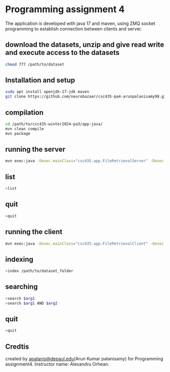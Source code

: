 # Programming assignment 4
The application is developed with java 17 and maven, using ZMQ socket programming to establish connection between clients and server.

## download the datasets, unzip and give read write and execute access to the datasets


```bash
chmod 777 /path/to/dataset 
```

## Installation and setup

```bash
sudo apt install openjdk-17-jdk maven
git clone https://github.com/neurobazaar/csc435-pa4-arunpalanisamy98.git
```

## compilation
```bash
cd /path/to/csc435-winter2024-pa3/app-java/
mvn clean compile
mvn package

```
## running the server
```bash
mvn exec:java -Dexec.mainClass="csc435.app.FileRetrievalServer" -Dexec.args="$hostname $port_number"
```
## list
```bash
>list
```
## quit
```bash
>quit
```


## running the client
```bash
mvn exec:java -Dexec.mainClass="csc435.app.FileRetrievalClient" -Dexec.args="$hostname $port_number"
```

## indexing
```bash
>index /path/to/dataset_folder
```
## searching
```bash
>search $arg1
>search $arg1 AND $arg2
```
## quit
```bash
>quit
```


## Credtis

created by apalanis@depaul.edu(Arun Kumar palanisamy) for Programming assignment4. Instructor name: Alexandru Orhean.


